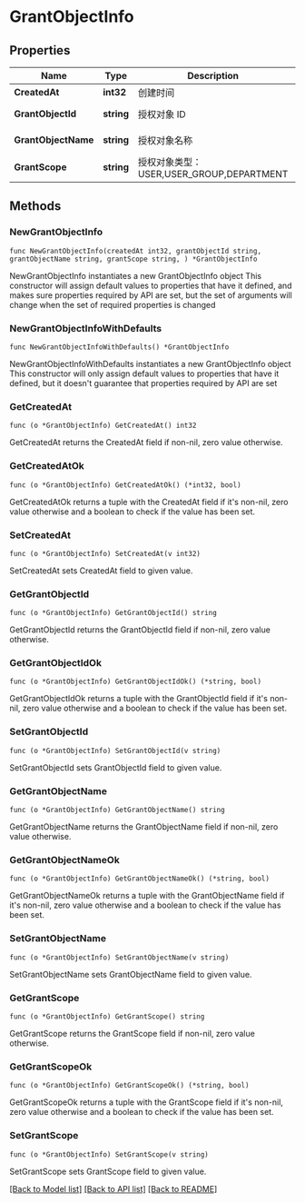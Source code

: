 # GrantObjectInfo

## Properties

Name | Type | Description | Notes
------------ | ------------- | ------------- | -------------
**CreatedAt** | **int32** | 创建时间 | 
**GrantObjectId** | **string** | 授权对象 ID | [default to ""]
**GrantObjectName** | **string** | 授权对象名称 | [default to ""]
**GrantScope** | **string** | 授权对象类型：USER,USER_GROUP,DEPARTMENT | [default to ""]

## Methods

### NewGrantObjectInfo

`func NewGrantObjectInfo(createdAt int32, grantObjectId string, grantObjectName string, grantScope string, ) *GrantObjectInfo`

NewGrantObjectInfo instantiates a new GrantObjectInfo object
This constructor will assign default values to properties that have it defined,
and makes sure properties required by API are set, but the set of arguments
will change when the set of required properties is changed

### NewGrantObjectInfoWithDefaults

`func NewGrantObjectInfoWithDefaults() *GrantObjectInfo`

NewGrantObjectInfoWithDefaults instantiates a new GrantObjectInfo object
This constructor will only assign default values to properties that have it defined,
but it doesn't guarantee that properties required by API are set

### GetCreatedAt

`func (o *GrantObjectInfo) GetCreatedAt() int32`

GetCreatedAt returns the CreatedAt field if non-nil, zero value otherwise.

### GetCreatedAtOk

`func (o *GrantObjectInfo) GetCreatedAtOk() (*int32, bool)`

GetCreatedAtOk returns a tuple with the CreatedAt field if it's non-nil, zero value otherwise
and a boolean to check if the value has been set.

### SetCreatedAt

`func (o *GrantObjectInfo) SetCreatedAt(v int32)`

SetCreatedAt sets CreatedAt field to given value.


### GetGrantObjectId

`func (o *GrantObjectInfo) GetGrantObjectId() string`

GetGrantObjectId returns the GrantObjectId field if non-nil, zero value otherwise.

### GetGrantObjectIdOk

`func (o *GrantObjectInfo) GetGrantObjectIdOk() (*string, bool)`

GetGrantObjectIdOk returns a tuple with the GrantObjectId field if it's non-nil, zero value otherwise
and a boolean to check if the value has been set.

### SetGrantObjectId

`func (o *GrantObjectInfo) SetGrantObjectId(v string)`

SetGrantObjectId sets GrantObjectId field to given value.


### GetGrantObjectName

`func (o *GrantObjectInfo) GetGrantObjectName() string`

GetGrantObjectName returns the GrantObjectName field if non-nil, zero value otherwise.

### GetGrantObjectNameOk

`func (o *GrantObjectInfo) GetGrantObjectNameOk() (*string, bool)`

GetGrantObjectNameOk returns a tuple with the GrantObjectName field if it's non-nil, zero value otherwise
and a boolean to check if the value has been set.

### SetGrantObjectName

`func (o *GrantObjectInfo) SetGrantObjectName(v string)`

SetGrantObjectName sets GrantObjectName field to given value.


### GetGrantScope

`func (o *GrantObjectInfo) GetGrantScope() string`

GetGrantScope returns the GrantScope field if non-nil, zero value otherwise.

### GetGrantScopeOk

`func (o *GrantObjectInfo) GetGrantScopeOk() (*string, bool)`

GetGrantScopeOk returns a tuple with the GrantScope field if it's non-nil, zero value otherwise
and a boolean to check if the value has been set.

### SetGrantScope

`func (o *GrantObjectInfo) SetGrantScope(v string)`

SetGrantScope sets GrantScope field to given value.



[[Back to Model list]](../README.md#documentation-for-models) [[Back to API list]](../README.md#documentation-for-api-endpoints) [[Back to README]](../README.md)


